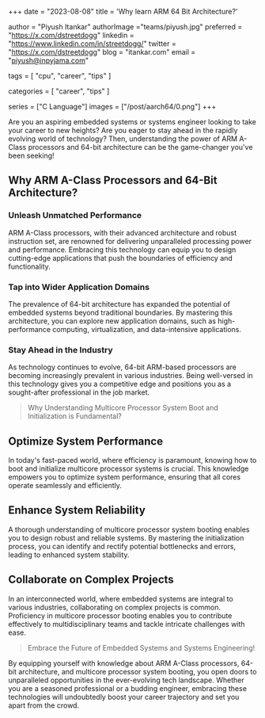 +++
date  = "2023-08-08"
title = 'Why learn ARM 64 Bit Architecture?'

author = "Piyush Itankar"
authorImage ="teams/piyush.jpg"
preferred = "https://x.com/dstreetdogg"
linkedin = "https://www.linkedin.com/in/streetdogg/"
twitter = "https://x.com/dstreetdogg"
blog = "itankar.com"
email = "piyush@inpyjama.com"

tags = [
    "cpu", "career", "tips"
]

categories = [
    "career", "tips"
]

series = ["C Language"]
images = ["/post/aarch64/0.png"]
+++

Are you an aspiring embedded systems or systems engineer looking to take your career to new heights? Are you eager to stay ahead in the rapidly evolving world of technology? Then, understanding the power of ARM A-Class processors and 64-bit architecture can be the game-changer you've been seeking!

<!--more-->

## Why ARM A-Class Processors and 64-Bit Architecture?

### Unleash Unmatched Performance

ARM A-Class processors, with their advanced architecture and robust instruction set, are renowned for delivering unparalleled processing power and performance. Embracing this technology can equip you to design cutting-edge applications that push the boundaries of efficiency and functionality.

### Tap into Wider Application Domains

The prevalence of 64-bit architecture has expanded the potential of embedded systems beyond traditional boundaries. By mastering this architecture, you can explore new application domains, such as high-performance computing, virtualization, and data-intensive applications.

### Stay Ahead in the Industry
As technology continues to evolve, 64-bit ARM-based processors are becoming increasingly prevalent in various industries. Being well-versed in this technology gives you a competitive edge and positions you as a sought-after professional in the job market.

> Why Understanding Multicore Processor System Boot and Initialization is Fundamental?

## Optimize System Performance

In today's fast-paced world, where efficiency is paramount, knowing how to boot and initialize multicore processor systems is crucial. This knowledge empowers you to optimize system performance, ensuring that all cores operate seamlessly and efficiently.

## Enhance System Reliability

A thorough understanding of multicore processor system booting enables you to design robust and reliable systems. By mastering the initialization process, you can identify and rectify potential bottlenecks and errors, leading to enhanced system stability.

## Collaborate on Complex Projects

In an interconnected world, where embedded systems are integral to various industries, collaborating on complex projects is common. Proficiency in multicore processor booting enables you to contribute effectively to multidisciplinary teams and tackle intricate challenges with ease.

> Embrace the Future of Embedded Systems and Systems Engineering!

By equipping yourself with knowledge about ARM A-Class processors, 64-bit architecture, and multicore processor system booting, you open doors to unparalleled opportunities in the ever-evolving tech landscape. Whether you are a seasoned professional or a budding engineer, embracing these technologies will undoubtedly boost your career trajectory and set you apart from the crowd.
